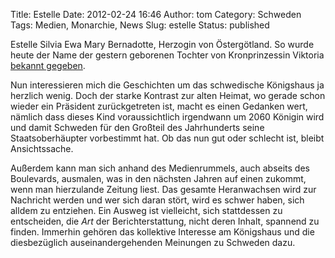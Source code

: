 Title: Estelle
Date: 2012-02-24 16:46
Author: tom
Category: Schweden
Tags: Medien, Monarchie, News
Slug: estelle
Status: published

Estelle Silvia Ewa Mary Bernadotte, Herzogin von Östergötland. So wurde
heute der Name der gestern geborenen Tochter von Kronprinzessin Viktoria
[bekannt gegeben](http://www.dn.se/nyheter/sverige/kjwehd).

Nun interessieren mich die Geschichten um das schwedische Königshaus ja
herzlich wenig. Doch der starke Kontrast zur alten Heimat, wo gerade
schon wieder ein Präsident zurückgetreten ist, macht es einen Gedanken
wert, nämlich dass dieses Kind voraussichtlich irgendwann um 2060
Königin wird und damit Schweden für den Großteil des Jahrhunderts seine
Staatsoberhäupter vorbestimmt hat. Ob das nun gut oder schlecht ist,
bleibt Ansichtssache.

Außerdem kann man sich anhand des Medienrummels, auch abseits des
Boulevards, ausmalen, was in den nächsten Jahren auf einen zukommt, wenn
man hierzulande Zeitung liest. Das gesamte Heranwachsen wird zur
Nachricht werden und wer sich daran stört, wird es schwer haben, sich
alldem zu entziehen. Ein Ausweg ist vielleicht, sich stattdessen zu
entscheiden, die *Art* der Berichterstattung, nicht deren Inhalt,
spannend zu finden. Immerhin gehören das kollektive Interesse am
Königshaus und die diesbezüglich auseinandergehenden Meinungen zu
Schweden dazu.

